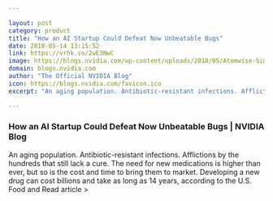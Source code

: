 ```yaml
---

layout: post
category: product
title: "How an AI Startup Could Defeat Now Unbeatable Bugs"
date: 2018-05-14 13:15:52
link: https://vrhk.co/2wE3NwC
image: https://blogs.nvidia.com/wp-content/uploads/2018/05/Atomwise-Simulated-Drug-Research-hed.png
domain: blogs.nvidia.com
author: "The Official NVIDIA Blog"
icon: https://blogs.nvidia.com/favicon.ico
excerpt: "An aging population. Antibiotic-resistant infections. Afflictions by the hundreds that still lack a cure. The need for new medications is higher than ever, but so is the cost and time to bring them to market. Developing a new drug can cost billions and take as long as 14 years, according to the U.S. Food and Read article &gt;"

---
```


### How an AI Startup Could Defeat Now Unbeatable Bugs | NVIDIA Blog

An aging population. Antibiotic-resistant infections. Afflictions by the hundreds that still lack a cure. The need for new medications is higher than ever, but so is the cost and time to bring them to market. Developing a new drug can cost billions and take as long as 14 years, according to the U.S. Food and Read article &gt;